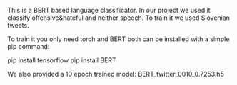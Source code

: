 This is a BERT based language classificator. In our project we used it classify offensive&hateful and neither speech. To train it we used Slovenian tweets.

To train it you only need torch and BERT both can be installed with a simple pip command:

pip install tensorflow
pip install BERT

We also provided a 10 epoch trained model: BERT_twitter_0010_0.7253.h5
